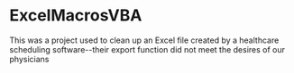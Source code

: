 # ExcelMacrosVBA

This was a project used to clean up an Excel file created by a healthcare scheduling software--their export function did not meet the desires of our physicians
